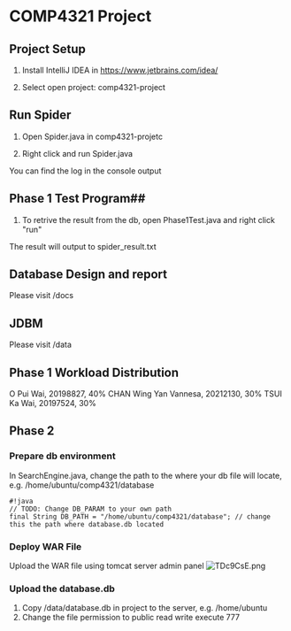 # COMP4321 Project #

## Project Setup ##

1. Install IntelliJ IDEA in https://www.jetbrains.com/idea/ 

2. Select open project: comp4321-project

## Run Spider ##

1. Open Spider.java in comp4321-projetc

2. Right click and run Spider.java 

You can find the log in the console output

## Phase 1 Test Program##

1. To retrive the result from the db, open Phase1Test.java and right click "run"

The result will output to spider_result.txt 


## Database Design and report ##
Please visit /docs 

## JDBM ##
Please visit /data

## Phase 1 Workload Distribution ##
O Pui Wai, 20198827, 40%
CHAN Wing Yan Vannesa, 20212130, 30%
TSUI Ka Wai, 20197524, 30%

## Phase 2 ##

### Prepare db environment ###
In SearchEngine.java, change the path to the where your db file will locate, e.g. /home/ubuntu/comp4321/database
```
#!java
// TODO: Change DB_PARAM to your own path
final String DB_PATH = "/home/ubuntu/comp4321/database"; // change this the path where database.db located

```

### Deploy WAR File ###
Upload the WAR file using tomcat server admin panel
![TDc9CsE.png](https://bitbucket.org/repo/j87rBy/images/1654489622-TDc9CsE.png)

### Upload the database.db ###
1. Copy /data/database.db in project to the server, e.g. /home/ubuntu
2. Change the file permission to public read write execute 777
